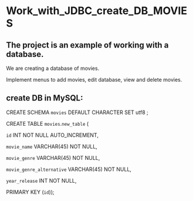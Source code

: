 # Work_with_JDBC_create_DB_MOVIES

## The project is an example of working with a database.

We are creating a database of movies.

Implement menus to add movies, edit database, view and delete movies.

## create DB in MySQL: 

CREATE SCHEMA `movies` DEFAULT CHARACTER SET utf8 ;

CREATE TABLE `movies`.`new_table` (

`id` INT NOT NULL AUTO_INCREMENT,

`movie_name` VARCHAR(45) NOT NULL,

`movie_genre` VARCHAR(45) NOT NULL,

`movie_genre_alternative` VARCHAR(45) NOT NULL,

`year_release` INT NOT NULL,

PRIMARY KEY (`id`));
